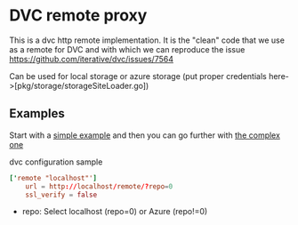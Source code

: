 # DVC remote proxy

This is a dvc http remote implementation.
It is the "clean" code that we use as a remote for DVC and with which we can reproduce the issue https://github.com/iterative/dvc/issues/7564

Can be used for local storage or azure storage (put proper credentials here->[pkg/storage/storageSiteLoader.go])

## Examples

Start with a [simple example](example_simple/../README.md) and then you can go further with [the complex one](example_complex/README.md)

dvc configuration sample

```toml
['remote "localhost"']
    url = http://localhost/remote/?repo=0
    ssl_verify = false
```

- repo: Select localhost (repo=0) or Azure (repo!=0)
